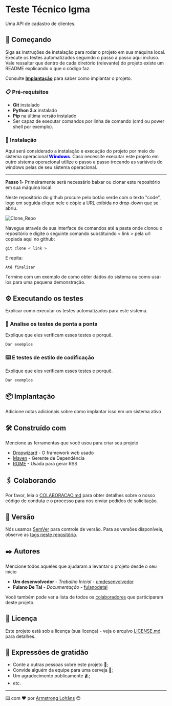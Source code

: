 # Teste Técnico Igma

Uma API de cadastro de clientes.

## 🚀 Começando

Siga as instruções de instalação para rodar o projeto em sua máquina local.
Execute os testes automatizados seguindo o passo a passo aqui incluso.
Vale ressaltar que dentro de cada diretório (relevante) do projeto existe um README explicando o que o código faz.

Consulte **[Implantação](#-implanta%C3%A7%C3%A3o)** para saber como implantar o projeto.

### 📋 Pré-requisitos

* <b>Git</b> instalado
* <b>Python 3.x</b> instalado
* <b>Pip</b> na última versão instalado
* Ser capaz de executar comandos por linha de comando (cmd ou power shell por exemplo).


### 🔧 Instalação

Aqui será considerado a instalação e execução do projeto por meio do sistema operacional <span style="color: blue; font-weight: 800">Windows</span>. Caso necessite executar este projeto em outro sistema operacional utilize o passo a passo trocando as variáveis do windows pelas de seu sistema operacional.

---

<b>Passo 1</b>- Primeiramente será necessário baixar ou clonar este repositório em sua máquina local.

Neste repositório do github procure pelo botão verde com o texto "code", logo em seguida clique nele e cópie a URL exibida no drop-down que se abriu.

![Clone_Repo](https://user-images.githubusercontent.com/38111460/219534943-1150ce06-d64c-44fe-8d2d-e4a14ff7c14b.PNG)

Navegue através de sua interface de comandos até a pasta onde clonou o repositório e digite o seguinte comando substituindo < link > pela url copiada aqui no github:

```
git clone < link >
```

E repita:

```
Até finalizar
```

Termine com um exemplo de como obter dados do sistema ou como usá-los para uma pequena demonstração.

## ⚙️ Executando os testes

Explicar como executar os testes automatizados para este sistema.

### 🔩 Analise os testes de ponta a ponta

Explique que eles verificam esses testes e porquê.

```
Dar exemplos
```

### ⌨️ E testes de estilo de codificação

Explique que eles verificam esses testes e porquê.

```
Dar exemplos
```

## 📦 Implantação

Adicione notas adicionais sobre como implantar isso em um sistema ativo

## 🛠️ Construído com

Mencione as ferramentas que você usou para criar seu projeto

* [Dropwizard](http://www.dropwizard.io/1.0.2/docs/) - O framework web usado
* [Maven](https://maven.apache.org/) - Gerente de Dependência
* [ROME](https://rometools.github.io/rome/) - Usada para gerar RSS

## 🖇️ Colaborando

Por favor, leia o [COLABORACAO.md](https://gist.github.com/usuario/linkParaInfoSobreContribuicoes) para obter detalhes sobre o nosso código de conduta e o processo para nos enviar pedidos de solicitação.

## 📌 Versão

Nós usamos [SemVer](http://semver.org/) para controle de versão. Para as versões disponíveis, observe as [tags neste repositório](https://github.com/suas/tags/do/projeto). 

## ✒️ Autores

Mencione todos aqueles que ajudaram a levantar o projeto desde o seu início

* **Um desenvolvedor** - *Trabalho Inicial* - [umdesenvolvedor](https://github.com/linkParaPerfil)
* **Fulano De Tal** - *Documentação* - [fulanodetal](https://github.com/linkParaPerfil)

Você também pode ver a lista de todos os [colaboradores](https://github.com/usuario/projeto/colaboradores) que participaram deste projeto.

## 📄 Licença

Este projeto está sob a licença (sua licença) - veja o arquivo [LICENSE.md](https://github.com/usuario/projeto/licenca) para detalhes.

## 🎁 Expressões de gratidão

* Conte a outras pessoas sobre este projeto 📢;
* Convide alguém da equipe para uma cerveja 🍺;
* Um agradecimento publicamente 🫂;
* etc.


---
⌨️ com ❤️ por [Armstrong Lohãns](https://gist.github.com/lohhans) 😊